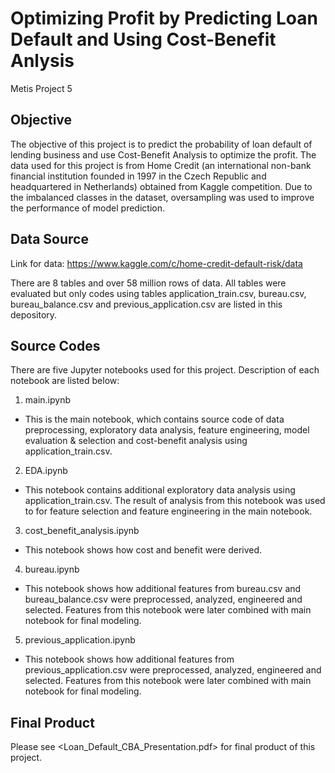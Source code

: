 # Optimizing Profit by Predicting Loan Default and Using Cost-Benefit Anlysis
Metis Project 5

## Objective
The objective of this project is to predict the probability of loan default of lending business and use Cost-Benefit Analysis to optimize the profit. The data used for this project is from Home Credit (an international non-bank financial institution founded in 1997 in the Czech Republic and headquartered in Netherlands) obtained from Kaggle competition. Due to the imbalanced classes in the dataset, oversampling was used to improve the performance of model prediction.

## Data Source
Link for data: https://www.kaggle.com/c/home-credit-default-risk/data

There are 8 tables and over 58 million rows of data. All tables were evaluated but only codes using tables application_train.csv, bureau.csv, bureau_balance.csv and previous_application.csv
are listed in this depository. 

## Source Codes
There are five Jupyter notebooks used for this project. Description of each notebook are listed below:

1.	main.ipynb
*	This is the main notebook, which contains source code of data preprocessing, exploratory data analysis, feature engineering, model evaluation & selection and cost-benefit analysis using application_train.csv.
2.	EDA.ipynb
*	This notebook contains additional exploratory data analysis using application_train.csv. The result of analysis from this notebook was used to for feature selection and feature engineering in the main notebook.
3.	cost_benefit_analysis.ipynb
*	This notebook shows how cost and benefit were derived.
4.	bureau.ipynb
*	This notebook shows how additional features from bureau.csv and bureau_balance.csv were preprocessed, analyzed, engineered and selected. Features from this notebook were later combined with main notebook for final modeling.
5.	previous_application.ipynb
*	This notebook shows how additional features from previous_application.csv were preprocessed, analyzed, engineered and selected. Features from this notebook were later combined with main notebook for final modeling.

## Final Product
Please see <Loan_Default_CBA_Presentation.pdf> for final product of this project.

